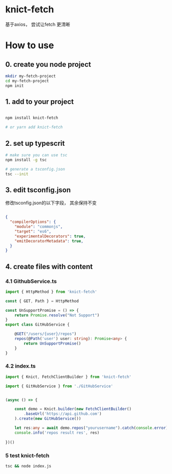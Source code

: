# knict-fetch

基于axios， 尝试让fetch 更清晰

# How to use

## 0. create you node project 

``` bash
mkdir my-fetch-project
cd my-fetch-project
npm init 
```

## 1. add to your project

``` bash

npm install knict-fetch 

# or yarn add knict-fetch
```

## 2. set up typescrit

``` bash
# make sure you can use tsc  
npm install -g tsc 

# generate a tsconfig.json 
tsc --init
```

## 3. edit tsconfig.json

修改tsconfig.json的以下字段， 其余保持不变

``` json

{
  "compilerOptions": {
    "module": "commonjs",
    "target": "es6", 
    "experimentalDecorators": true,
    "emitDecoratorMetadata": true,
  }
}
```

## 4. create files with content

### 4.1 GithubService.ts

``` typescript 
import { HttpMethod } from 'knict-fetch'

const { GET, Path } = HttpMethod

const UnSupportPromise = () => {
    return Promise.resolve("Not Support")
}
export class GitHubService {

    @GET("/users/{user}/repos")
    repos(@Path('user') user: string): Promise<any> {
        return UnSupportPromise()
    }
}
```

### 4.2 index.ts
``` typescript
import { Knict, FetchClientBuilder } from 'knict-fetch'

import { GitHubService } from './GitHubService'


(async () => {

    const demo = Knict.builder(new FetchClientBuilder()
        .baseUrl('https://api.github.com')
    ).create(new GitHubService())

    let res:any = await demo.repos("yourusername").catch(console.error);
    console.info('repos result res', res)
    
})()
```

### 5 test knict-fetch

``` bash
tsc && node index.js
```